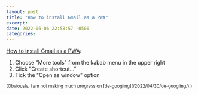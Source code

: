 ```yaml
---
layout: post
title: "How to install Gmail as a PWA"
excerpt: 
date: 2022-06-06 22:58:57 -0500
categories: 
---
```


[How to install Gmail as a PWA](https://www.reddit.com/r/GMail/comments/c3o1fm/comment/f4m0um5/?utm_source=share&utm_medium=web2x&context=3):

1. Choose "More tools" from the kabab menu in the upper right  
2. Click "Create shortcut..."  
3. Tick the "Open as window" option

<small>
(Obviously, I am not making much progress on [de-googling](/2022/04/30/de-googling/).)
</small>